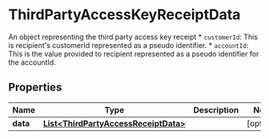 

# ThirdPartyAccessKeyReceiptData

An object representing the third party access key receipt    * `customerId`: This is recipient's customerId represented as a   pseudo identifier.   * `accountId`: This is the value provided to recipient   represented as a pseudo identifier for the accountId.

## Properties

| Name | Type | Description | Notes |
|------------ | ------------- | ------------- | -------------|
|**data** | [**List&lt;ThirdPartyAccessReceiptData&gt;**](ThirdPartyAccessReceiptData.md) |  |  [optional] |




